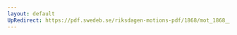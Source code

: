 ```yaml
---
layout: default
UpRedirect: https://pdf.swedeb.se/riksdagen-motions-pdf/1868/mot_1868__ak__00286/mot_1868__ak__00286_001.pdf
---
```

